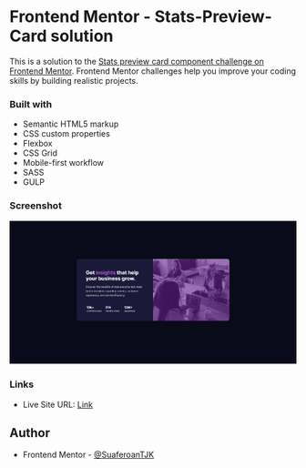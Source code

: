 # Frontend Mentor - Stats-Preview-Card solution
This is a solution to the [Stats preview card component challenge on Frontend Mentor](https://www.frontendmentor.io/challenges/stats-preview-card-component-8JqbgoU62).
Frontend Mentor challenges help you improve your coding skills by building realistic projects. 

### Built with
- Semantic HTML5 markup
- CSS custom properties
- Flexbox
- CSS Grid
- Mobile-first workflow
- SASS
- GULP

### Screenshot
![](./screenshot.png)

### Links
- Live Site URL: [Link](https://suaferoantjk.github.io/Stats-Preview-Card/)

## Author
- Frontend Mentor - [@SuaferoanTJK](https://www.frontendmentor.io/profile/SuaferoanTJK)
